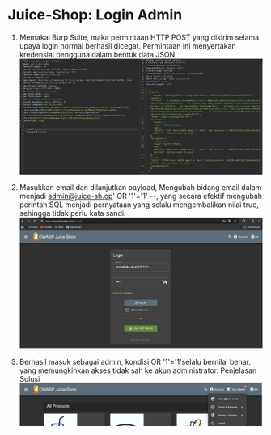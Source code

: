 # Juice-Shop: Login Admin

1. Memakai Burp Suite, maka permintaan HTTP POST yang dikirim selama upaya login normal berhasil dicegat. Permintaan ini menyertakan kredensial pengguna dalam bentuk data JSON.
   ![Soal 1](../img/burpsuit.png)

2. Masukkan email dan dilanjutkan payload, Mengubah bidang email dalam menjadi admin@juice-sh.op' OR '1'='1' --, yang secara efektif mengubah perintah SQL menjadi pernyataan yang selalu mengembalikan nilai true, sehingga tidak perlu kata sandi.
   ![Soal 1](../img/soal1pt1.png)

3. Berhasil masuk sebagai admin, kondisi OR '1'='1'selalu bernilai benar, yang memungkinkan akses tidak sah ke akun administrator.
   Penjelasan Solusi
   ![Soal 1](../img/soal1pt2.png)
